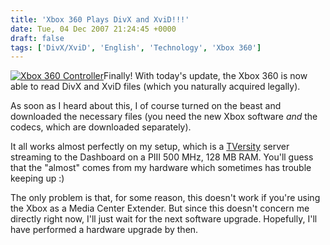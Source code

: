```yaml
---
title: 'Xbox 360 Plays DivX and XviD!!!'
date: Tue, 04 Dec 2007 21:24:45 +0000
draft: false
tags: ['DivX/XviD', 'English', 'Technology', 'Xbox 360']
---
```


[![Xbox 360 Controller](http://blog.madd0.com/images/WindowsLiveWriter/lang_enXbox360PlaysDivXandXviDlang_enlan_501/xbox_360_controller_thumb.jpg)](http://blog.madd0.com/images/WindowsLiveWriter/lang_enXbox360PlaysDivXandXviDlang_enlan_501/xbox_360_controller_2.jpg)Finally! With today's update, the Xbox 360 is now able to read DivX and XviD files (which you naturally acquired legally).

As soon as I heard about this, I of course turned on the beast and downloaded the necessary files (you need the new Xbox software _and_ the codecs, which are downloaded separately).

It all works almost perfectly on my setup, which is a [TVersity](http://www.tversity.com/home) server streaming to the Dashboard on a PIII 500 MHz, 128 MB RAM. You'll guess that the "almost" comes from my hardware which sometimes has trouble keeping up :)

The only problem is that, for some reason, this doesn't work if you're using the Xbox as a Media Center Extender. But since this doesn't concern me directly right now, I'll just wait for the next software upgrade. Hopefully, I'll have performed a hardware upgrade by then.